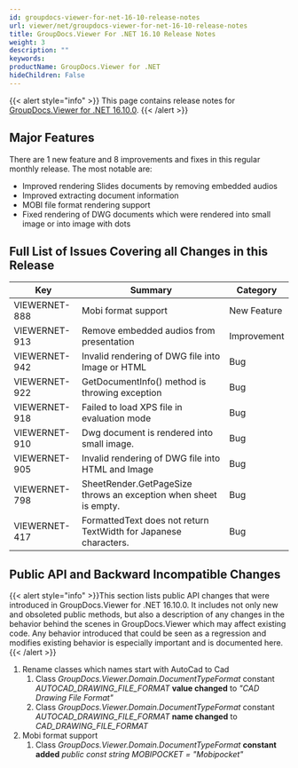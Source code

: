```yaml
---
id: groupdocs-viewer-for-net-16-10-release-notes
url: viewer/net/groupdocs-viewer-for-net-16-10-release-notes
title: GroupDocs.Viewer For .NET 16.10 Release Notes
weight: 3
description: ""
keywords: 
productName: GroupDocs.Viewer for .NET
hideChildren: False
---
```

{{< alert style="info" >}}
This page contains release notes for [GroupDocs.Viewer for .NET 16.10.0](http://downloads.groupdocs.com/viewer/net/new-releases/groupdocs.viewer-for-.net-16.10.0/).
{{< /alert >}}

## Major Features

There are 1 new feature and 8 improvements and fixes in this regular monthly release. The most notable are: 
*   Improved rendering Slides documents by removing embedded audios
*   Improved extracting document information
*   MOBI file format rendering support
*   Fixed rendering of DWG documents which were rendered into small image or into image with dots

## Full List of Issues Covering all Changes in this Release

| Key | Summary | Category |
| --- | --- | --- |
| VIEWERNET-888 | Mobi format support | New Feature |
| VIEWERNET-913 | Remove embedded audios from presentation | Improvement |
| VIEWERNET-942 | Invalid rendering of DWG file into Image or HTML | Bug |
| VIEWERNET-922 | GetDocumentInfo() method is throwing exception | Bug |
| VIEWERNET-918 | Failed to load XPS file in evaluation mode | Bug |
| VIEWERNET-910 | Dwg document is rendered into small image. | Bug |
| VIEWERNET-905 | Invalid rendering of DWG file into HTML and Image | Bug |
| VIEWERNET-798 | SheetRender.GetPageSize throws an exception when sheet is empty. | Bug |
| VIEWERNET-417 | FormattedText does not return TextWidth for Japanese characters. | Bug |

## Public API and Backward Incompatible Changes

{{< alert style="info" >}}This section lists public API changes that were introduced in GroupDocs.Viewer for .NET 16.10.0. It includes not only new and obsoleted public methods, but also a description of any changes in the behavior behind the scenes in GroupDocs.Viewer which may affect existing code. Any behavior introduced that could be seen as a regression and modifies existing behavior is especially important and is documented here.{{< /alert >}}

1.  Rename classes which names start with AutoCad to Cad
    1.  Class *GroupDocs.Viewer.Domain.DocumentTypeFormat* constant *AUTOCAD\_DRAWING\_FILE\_FORMAT* **value changed** to *"CAD Drawing File Format"*
    2.  Class *GroupDocs.Viewer.Domain.DocumentTypeFormat* constant *AUTOCAD\_DRAWING\_FILE\_FORMAT* **name  changed** to *CAD\_DRAWING\_FILE\_FORMAT*
2.  Mobi format support
    1.  Class *GroupDocs.Viewer.Domain.DocumentTypeFormat* **constant added** *public const string MOBIPOCKET = "Mobipocket"*
